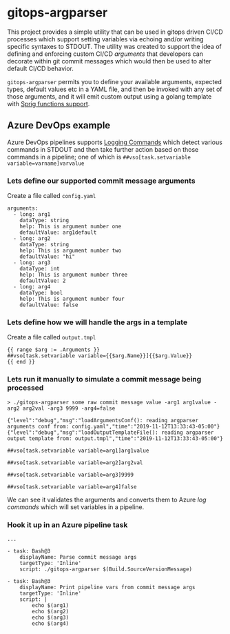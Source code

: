 # gitops-argparser

This project provides a simple utility that can be used in gitops driven CI/CD processes which support setting variables via echoing and/or writing specific syntaxes to STDOUT. The utility was created to support the idea of defining and enforcing custom CI/CD *arguments* that developers can decorate within git commit messages which would then be used to alter default CI/CD behavior. 

`gitops-argparser` permits you to define your available arguments, expected types, default values etc in a YAML file, and then be invoked with any set of those arguments, and it will emit custom output using a golang template with [Sprig functions support](https://github.com/Masterminds/sprig).

## Azure DevOps example

Azure DevOps pipelines supports [Logging Commands](https://github.com/microsoft/azure-pipelines-tasks/blob/master/docs/authoring/commands.md) which detect various commands in STDOUT and then take further action based on those commands in a pipeline; one of which is `##vso[task.setvariable variable=varname]varvalue`

### Lets define our supported commit message arguments

Create a file called `config.yaml`

```
arguments:
  - long: arg1
    dataType: string
    help: This is argument number one
    defaultValue: arg1default
  - long: arg2
    dataType: string
    help: This is argument number two
    defaultValue: "hi"
  - long: arg3
    dataType: int
    help: This is argument number three
    defaultValue: 2
  - long: arg4
    dataType: bool
    help: This is argument number four
    defaultValue: false
```

### Lets define how we will handle the args in a template

Create a file called `output.tmpl`

```
{{ range $arg := .Arguments }}
##vso[task.setvariable variable={{$arg.Name}}]{{$arg.Value}}
{{ end }}
```

### Lets run it manually to simulate a commit message being processed

```
> ./gitops-argparser some raw commit message value -arg1 arg1value -arg2 arg2val -arg3 9999 -arg4=false

{"level":"debug","msg":"loadArgumentsConf(): reading argparser arguments conf from: config.yaml","time":"2019-11-12T13:33:43-05:00"}
{"level":"debug","msg":"loadOutputTemplateFile(): reading argparser output template from: output.tmpl","time":"2019-11-12T13:33:43-05:00"}

##vso[task.setvariable variable=arg1]arg1value

##vso[task.setvariable variable=arg2]arg2val

##vso[task.setvariable variable=arg3]9999

##vso[task.setvariable variable=arg4]false
```

We can see it validates the arguments and converts them to Azure *log commands* which will set variables in a pipeline.

### Hook it up in an Azure pipeline task

```
...

- task: Bash@3
    displayName: Parse commit message args
    targetType: 'Inline'
    script: ./gitops-argparser $(Build.SourceVersionMessage)

- task: Bash@3
    displayName: Print pipeline vars from commit message args
    targetType: 'Inline'
    script: | 
        echo $(arg1)
        echo $(arg2)
        echo $(arg3)
        echo $(arg4)
```
